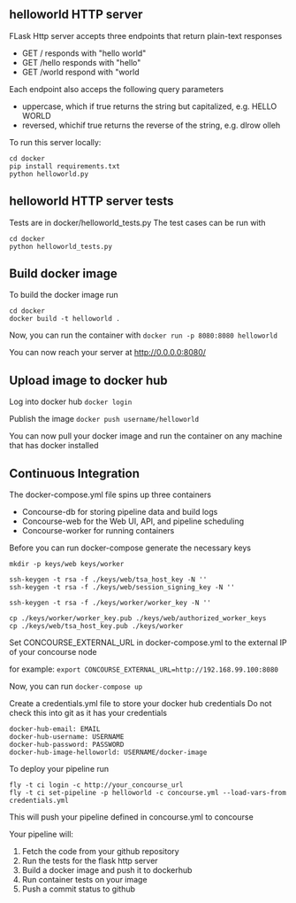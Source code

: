 ## helloworld HTTP server
FLask Http server accepts three endpoints that return plain-text responses
* GET / responds with "hello world"
* GET /hello responds with "hello"
* GET /world respond with "world

Each endpoint also acceps the following query parameters
* uppercase, which if true returns the string but capitalized, e.g. HELLO WORLD
* reversed, whichif true returns the reverse of the string, e.g. dlrow olleh

To run this server locally:
```
cd docker
pip install requirements.txt
python helloworld.py
```

## helloworld HTTP server tests
Tests are in docker/helloworld_tests.py
The test cases can be run with
```
cd docker
python helloworld_tests.py
```

## Build docker image
To build the docker image run
```
cd docker
docker build -t helloworld .
```

Now, you can run the container with 
`docker run -p 8080:8080 helloworld`

You can now reach your server at http://0.0.0.0:8080/

## Upload image to docker hub
Log into docker hub `docker login`

Publish the image `docker push username/helloworld`

You can now pull your docker image and run the container on any machine
that has docker installed

## Continuous Integration
The docker-compose.yml file spins up three containers
* Concourse-db for storing pipeline data and build logs
* Concourse-web for the Web UI, API, and pipeline scheduling
* Concourse-worker for running containers

Before you can run docker-compose generate the necessary keys
```
mkdir -p keys/web keys/worker

ssh-keygen -t rsa -f ./keys/web/tsa_host_key -N ''
ssh-keygen -t rsa -f ./keys/web/session_signing_key -N ''

ssh-keygen -t rsa -f ./keys/worker/worker_key -N ''

cp ./keys/worker/worker_key.pub ./keys/web/authorized_worker_keys
cp ./keys/web/tsa_host_key.pub ./keys/worker
```

Set CONCOURSE_EXTERNAL_URL in docker-compose.yml to the external IP of your concourse node

for example: `export CONCOURSE_EXTERNAL_URL=http://192.168.99.100:8080`

Now, you can run `docker-compose up`

Create a credentials.yml file to store your docker hub credentials
Do not check this into git as it has your credentials
```
docker-hub-email: EMAIL
docker-hub-username: USERNAME
docker-hub-password: PASSWORD
docker-hub-image-helloworld: USERNAME/docker-image
```

To deploy your pipeline run
```
fly -t ci login -c http://your_concourse_url
fly -t ci set-pipeline -p helloworld -c concourse.yml --load-vars-from credentials.yml
```
This will push your pipeline defined in concourse.yml to concourse

Your pipeline will:
1. Fetch the code from your github repository
2. Run the tests for the flask http server
3. Build a docker image and push it to dockerhub
4. Run container tests on your image
5. Push a commit status to github
